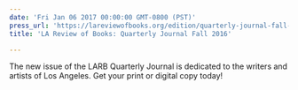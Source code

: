 ```yaml
---
date: 'Fri Jan 06 2017 00:00:00 GMT-0800 (PST)'
press_url: 'https://lareviewofbooks.org/edition/quarterly-journal-fall-2016/'
title: 'LA Review of Books: Quarterly Journal Fall 2016'

---
```


The new issue of the LARB Quarterly Journal is dedicated to the writers and artists of Los Angeles. Get your print or digital copy today!
